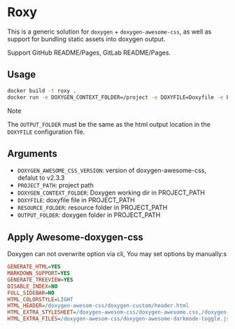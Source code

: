 # Roxy

This is a generic solution for `doxygen` + `doxygen-awesome-css`, as well as support for bundling static assets into doxygen output.

Support GitHub README/Pages, GitLab README/Pages.

## Usage

```sh
docker build -t roxy .
docker run -e DOXYGEN_CONTEXT_FOLDER=/project -e DOXYFILE=Doxyfile -e PROJECT_PATH=/project -e OUTPUT_PATH=/project/build/html -v .:/project roxy
```

> [!NOTE]
> The `OUTPUT_FOLDER` must be the same as the html output location in the `DOXYFILE` configuration file.

## Arguments

 - `DOXYGEN_AWESOME_CSS_VERSION`:
   version of doxygen-awesome-css, defalut to v2.3.3
 - `PROJECT_PATH`:
   project path
 - `DOXYGEN_CONTEXT_FOLDER`:
   Doxygen working dir in PROJECT_PATH
 - `DOXYFILE`:
   doxyfile file in PROJECT_PATH
 - `RESOURCE_FOLDER`:
   resource folder in PROJECT_PATH
 - `OUTPUT_FOLDER`:
   doxygen folder in PROJECT_PATH

## Apply Awesome-doxygen-css

Doxygen can not overwrite option via cli, You may set options by manually:s

```ini
GENERATE_HTML=YES
MARKDOWN_SUPPORT=YES
GENERATE_TREEVIEW=YES
DISABLE_INDEX=NO
FULL_SIDEBAR=NO
HTML_COLORSTYLE=LIGHT
HTML_HEADER=/doxygen-awesom-css/doxygen-custom/header.html
HTML_EXTRA_STYLESHEET=/doxygen-awesom-css/doxygen-awesome.css,/doxygen-awesom-css/doxygen-awesome-sidebar-only.css,/doxygen-awesom-css/doxygen-awesome-sidebar-only-darkmode-toggle.css,/doxygen-awesom-css/doxygen-custom/custom.css,/doxygen-awesom-css/doxygen-custom/custom-alternative.css
HTML_EXTRA_FILES=/doxygen-awesom-css/doxygen-awesome-darkmode-toggle.js,/doxygen-awesom-css/doxygen-awesome-fragment-copy-button.js,/doxygen-awesom-css/doxygen-awesome-interactive-toc.js,/doxygen-awesom-css/doxygen-awesome-paragraph-link.js,/doxygen-awesom-css/doxygen-awesome-tabs.js,/doxygen-awesom-css/doxygen-custom/toggle-alternative-theme.js
```